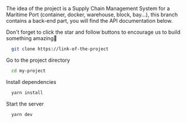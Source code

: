 The idea of the project is a Supply Chain Management System for a Maritime Port (container, docker, warehouse, block, bay...), this branch contains a back-end part, you will find the API documentation below.

Don't forget to click the star and follow buttons to encourage us to build something amazing🌟

```bash
  git clone https://link-of-the-project
```

Go to the project directory

```bash
  cd my-project
```

Install dependencies

```bash
  yarn install
```

Start the server

```bash
  yarn dev

```
